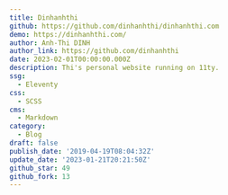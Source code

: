 ```yaml
---
title: Dinhanhthi
github: https://github.com/dinhanhthi/dinhanhthi.com
demo: https://dinhanhthi.com/
author: Anh-Thi DINH
author_link: https://github.com/dinhanhthi
date: 2023-02-01T00:00:00.000Z
description: Thi's personal website running on 11ty.
ssg:
  - Eleventy
css:
  - SCSS
cms:
  - Markdown
category:
  - Blog
draft: false
publish_date: '2019-04-19T08:04:32Z'
update_date: '2023-01-21T20:21:50Z'
github_star: 49
github_fork: 13
---
```

